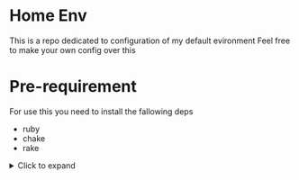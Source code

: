 # Home Env

This is a repo dedicated to configuration of my default evironment
Feel free to make your own config over this

# Pre-requirement

For use this you need to install the fallowing deps
- ruby
- chake
- rake

<details>
  <summary>Click to expand</summary>
  whatever
</details>

